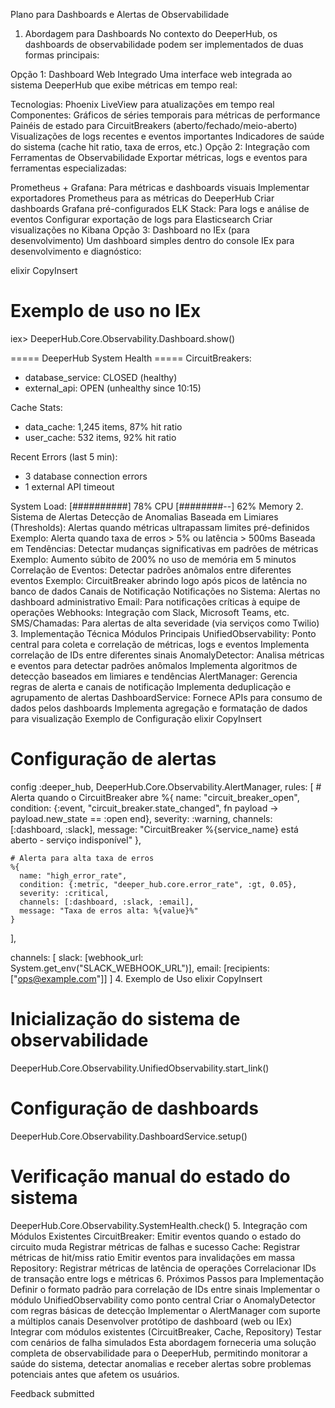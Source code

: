 Plano para Dashboards e Alertas de Observabilidade
1. Abordagem para Dashboards
No contexto do DeeperHub, os dashboards de observabilidade podem ser implementados de duas formas principais:

Opção 1: Dashboard Web Integrado
Uma interface web integrada ao sistema DeeperHub que exibe métricas em tempo real:

Tecnologias: Phoenix LiveView para atualizações em tempo real
Componentes:
Gráficos de séries temporais para métricas de performance
Painéis de estado para CircuitBreakers (aberto/fechado/meio-aberto)
Visualizações de logs recentes e eventos importantes
Indicadores de saúde do sistema (cache hit ratio, taxa de erros, etc.)
Opção 2: Integração com Ferramentas de Observabilidade
Exportar métricas, logs e eventos para ferramentas especializadas:

Prometheus + Grafana: Para métricas e dashboards visuais
Implementar exportadores Prometheus para as métricas do DeeperHub
Criar dashboards Grafana pré-configurados
ELK Stack: Para logs e análise de eventos
Configurar exportação de logs para Elasticsearch
Criar visualizações no Kibana
Opção 3: Dashboard no IEx (para desenvolvimento)
Um dashboard simples dentro do console IEx para desenvolvimento e diagnóstico:

elixir
CopyInsert
# Exemplo de uso no IEx
iex> DeeperHub.Core.Observability.Dashboard.show()

===== DeeperHub System Health =====
CircuitBreakers:
  - database_service: CLOSED (healthy)
  - external_api: OPEN (unhealthy since 10:15)

Cache Stats:
  - data_cache: 1,245 items, 87% hit ratio
  - user_cache: 532 items, 92% hit ratio

Recent Errors (last 5 min):
  - 3 database connection errors
  - 1 external API timeout

System Load:
  [##########] 78% CPU
  [########--] 62% Memory
2. Sistema de Alertas
Detecção de Anomalias
Baseada em Limiares (Thresholds):
Alertas quando métricas ultrapassam limites pré-definidos
Exemplo: Alerta quando taxa de erros > 5% ou latência > 500ms
Baseada em Tendências:
Detectar mudanças significativas em padrões de métricas
Exemplo: Aumento súbito de 200% no uso de memória em 5 minutos
Correlação de Eventos:
Detectar padrões anômalos entre diferentes eventos
Exemplo: CircuitBreaker abrindo logo após picos de latência no banco de dados
Canais de Notificação
Notificações no Sistema: Alertas no dashboard administrativo
Email: Para notificações críticas à equipe de operações
Webhooks: Integração com Slack, Microsoft Teams, etc.
SMS/Chamadas: Para alertas de alta severidade (via serviços como Twilio)
3. Implementação Técnica
Módulos Principais
UnifiedObservability:
Ponto central para coleta e correlação de métricas, logs e eventos
Implementa correlação de IDs entre diferentes sinais
AnomalyDetector:
Analisa métricas e eventos para detectar padrões anômalos
Implementa algoritmos de detecção baseados em limiares e tendências
AlertManager:
Gerencia regras de alerta e canais de notificação
Implementa deduplicação e agrupamento de alertas
DashboardService:
Fornece APIs para consumo de dados pelos dashboards
Implementa agregação e formatação de dados para visualização
Exemplo de Configuração
elixir
CopyInsert
# Configuração de alertas
config :deeper_hub, DeeperHub.Core.Observability.AlertManager,
  rules: [
    # Alerta quando o CircuitBreaker abre
    %{
      name: "circuit_breaker_open",
      condition: {:event, "circuit_breaker.state_changed", fn payload -> 
        payload.new_state == :open 
      end},
      severity: :warning,
      channels: [:dashboard, :slack],
      message: "CircuitBreaker %{service_name} está aberto - serviço indisponível"
    },
    
    # Alerta para alta taxa de erros
    %{
      name: "high_error_rate",
      condition: {:metric, "deeper_hub.core.error_rate", :gt, 0.05},
      severity: :critical,
      channels: [:dashboard, :slack, :email],
      message: "Taxa de erros alta: %{value}%"
    }
  ],
  
  channels: [
    slack: [webhook_url: System.get_env("SLACK_WEBHOOK_URL")],
    email: [recipients: ["ops@example.com"]]
  ]
4. Exemplo de Uso
elixir
CopyInsert
# Inicialização do sistema de observabilidade
DeeperHub.Core.Observability.UnifiedObservability.start_link()

# Configuração de dashboards
DeeperHub.Core.Observability.DashboardService.setup()

# Verificação manual do estado do sistema
DeeperHub.Core.Observability.SystemHealth.check()
5. Integração com Módulos Existentes
CircuitBreaker:
Emitir eventos quando o estado do circuito muda
Registrar métricas de falhas e sucesso
Cache:
Registrar métricas de hit/miss ratio
Emitir eventos para invalidações em massa
Repository:
Registrar métricas de latência de operações
Correlacionar IDs de transação entre logs e métricas
6. Próximos Passos para Implementação
Definir o formato padrão para correlação de IDs entre sinais
Implementar o módulo UnifiedObservability como ponto central
Criar o AnomalyDetector com regras básicas de detecção
Implementar o AlertManager com suporte a múltiplos canais
Desenvolver protótipo de dashboard (web ou IEx)
Integrar com módulos existentes (CircuitBreaker, Cache, Repository)
Testar com cenários de falha simulados
Esta abordagem forneceria uma solução completa de observabilidade para o DeeperHub, permitindo monitorar a saúde do sistema, detectar anomalias e receber alertas sobre problemas potenciais antes que afetem os usuários.

Feedback submitted
